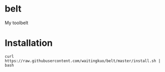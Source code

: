 # belt
My toolbelt


# Installation
```
curl https://raw.githubusercontent.com/waitingkuo/belt/master/install.sh | bash
```


